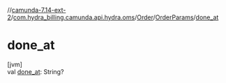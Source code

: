 //[camunda-7.14-ext-2](../../../../index.md)/[com.hydra_billing.camunda.api.hydra.oms](../../index.md)/[Order](../index.md)/[OrderParams](index.md)/[done_at](done_at.md)

# done_at

[jvm]\
val [done_at](done_at.md): String?
